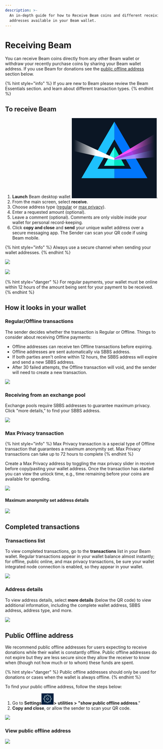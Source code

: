 ```yaml
---
description: >-
  An in-depth guide for how to Receive Beam coins and different receiving
  addresses available in your Beam wallet.
---
```


# Receiving Beam

You can receive Beam coins directly from any other Beam wallet or withdraw your recently purchase coins by sharing your Beam wallet address. If you use Beam for donations see the [public offline address](receiving-beam.md#public-offline-address) section below.

{% hint style="info" %}
If you are new to Beam please review the Beam Essentials section. and learn about different transaction types.
{% endhint %}

## **To receive Beam**

1. **Launch** Beam desktop wallet <img src=".gitbook/assets/Screen Shot 2022-07-31 at 8.29.33 PM.png" alt="" data-size="line">.
2. From the main screen, select **receive**.&#x20;
3. Choose address type ([regular](receiving-beam.md#regular-offline-transactions) or [max privacy](receiving-beam.md#max-privacy-transaction)).
4. Enter a requested amount (optional).
5. Leave a comment (optional). Comments are only visible inside your wallet for personal record-keeping.&#x20;
6. Click **copy and close** and **send** your unique wallet address over a secure messaging app. The Sender can scan your QR code if using Beam mobile.&#x20;

{% hint style="info" %}
Always use a secure channel when sending your wallet addresses.
{% endhint %}

![](.gitbook/assets/2022-06-23\_15-36-20.png)

![](<.gitbook/assets/2022-06-23\_15-32-55 copy.png>)

{% hint style="danger" %}
For regular payments, your wallet must be online within 12 hours of the amount being sent for your payment to be received.&#x20;
{% endhint %}

## How it looks in your wallet

### Regular/Offline **transactions**

The sender decides whether the transaction is Regular or Offline. Things to consider about receiving Offline payments:

* Offline addresses can receive ten Offline transactions before expiring.&#x20;
* Offline addresses are sent automatically via SBBS address.
* If both parties aren't online within 12 hours, the SBBS address will expire and send a new SBBS address.
* After 30 failed attempts, the Offline transaction will void, and the sender will need to create a new transaction.

![](.gitbook/assets/2022-06-23\_15-32-55.png)

### Receiving from an exchange pool

Exchange pools require SBBS addresses to guarantee maximum privacy. Click "more details," to find your SBBS address.

![](.gitbook/assets/2022-06-23\_15-33-12.png)

### Max Privacy transaction

{% hint style="info" %}
Max Privacy transaction is a special type of Offline transaction that guarantees a maximum anonymity set. Max Privacy transactions can take up to 72 hours to complete&#x20;
{% endhint %}

Create a Max Privacy address by toggling the max privacy slider in receive before copy/pasting your wallet address. Once the transaction has started you can view the unlock time, e.g., time remaining before your coins are available for spending.&#x20;

![](<.gitbook/assets/2022-06-23\_15-33-33 copy.png>)

#### Maximum anonymity set address details

![](.gitbook/assets/2022-06-23\_15-33-51.png)

## Completed transactions&#x20;

### Transactions list

To view completed transactions, go to the **transactions** list in your Beam wallet. Regular transactions appear in your wallet balance almost instantly; for offline, public online, and max privacy transactions, be sure your wallet integrated node connection is enabled, so they appear in your wallet.

![](<.gitbook/assets/2022-06-23\_15-36-35 copy.png>)

### Address details

To view address details, select **more details** (below the QR code) to view additional information, including the complete wallet address, SBBS address, address type, and more.

![](.gitbook/assets/Screenshot\_221.png)

## Public Offline address

We recommend public offline addresses for users expecting to receive donations while their wallet is constantly offline. Public offline addresses do not expire but they are less secure since they allow the receiver to know when (though not how much or to whom) these funds are spent.

{% hint style="danger" %}
Public offline addresses should only be used for donations or cases when the wallet is always offline.&#x20;
{% endhint %}

To find your public offline address, follow the steps below:

1. Go to **Settings**<img src=".gitbook/assets/Screen Shot 2021-07-03 at 5.06.40 PM.png" alt="" data-size="line">**>** **utilities >** **"show public offline address**."
2. **Copy and close**, or allow the sender to scan your QR code.

![](<.gitbook/assets/2022-06-23\_16-12-50 copy.png>)

### View public offline address

![](.gitbook/assets/2022-06-23\_16-13-51.png)
